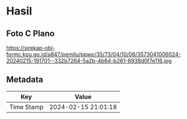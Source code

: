 # Hasil

## Foto C Plano

https://sirekap-obj-formc.kpu.go.id/a847/pemilu/ppwp/35/73/04/10/06/3573041006024-20240215-191701--332b7264-5a2b-4b64-b261-8938d0f7e116.jpg


## Metadata

| Key        | Value               |
| ---------- | ------------------- |
| Time Stamp | 2024-02-15 21:01:18 |



